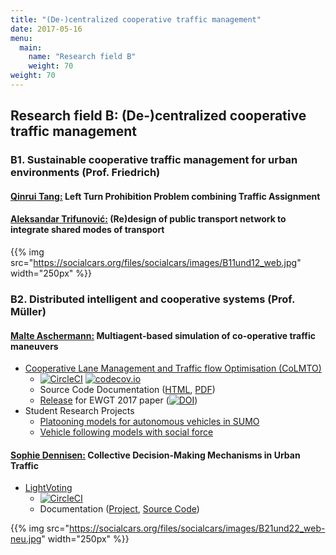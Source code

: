 ```yaml
---
title: "(De-)centralized cooperative traffic management"
date: 2017-05-16
menu:
  main:
    name: "Research field B"
    weight: 70
weight: 70
---
```


## Research field B: (De-)centralized cooperative traffic management

### B1. Sustainable cooperative traffic management for urban environments (Prof. Friedrich)

#### [Qinrui Tang:](/) Left Turn Prohibition Problem combining Traffic Assignment

#### [Aleksandar Trifunović:](/) (Re)design of public transport network to integrate shared modes of transport

{{% img src="https://socialcars.org/files/socialcars/images/B11und12_web.jpg" width="250px" %}}

### B2. Distributed intelligent and cooperative systems (Prof. Müller)

#### [Malte Aschermann:](https://github.com/masc) Multiagent-based simulation of co-operative traffic maneuvers

* [Cooperative Lane Management and Traffic flow Optimisation (CoLMTO)](https://github.com/SocialCars/colmto)
  * [![CircleCI](https://circleci.com/gh/SocialCars/colmto/tree/master.svg?style=shield)](https://circleci.com/gh/SocialCars/colmto/tree/master)
[![codecov.io](https://codecov.io/github/SocialCars/colmto/coverage.svg?branch=master)](https://codecov.io/github/SocialCars/colmto)
  * Source Code Documentation ([HTML](http://socialcars.github.io/colmto/docs/sources/index.html), [PDF](http://socialcars.github.io/colmto/docs/CoLMTO-doc.pdf))
  * [Release](https://github.com/SocialCars/colmto/releases/tag/v0.1.1) for EWGT 2017 paper ([![DOI](https://zenodo.org/badge/DOI/10.5281/zenodo.495428.svg)](https://doi.org/10.5281/zenodo.495428))
* Student Research Projects
  * [Platooning models for autonomous vehicles in SUMO](https://github.com/sinziana-sebe/sumo)
  * [Vehicle following models with social force](https://github.com/TranKhacDat/SocialForceVehicles)

#### [Sophie Dennisen:](https://github.com/sdennisen) Collective Decision-Making Mechanisms in Urban Traffic

* [LightVoting](https://github.com/SocialCars/LightVoting)
  * [![CircleCI](https://circleci.com/gh/SocialCars/LightVoting/tree/master.svg?style=shield)](https://circleci.com/gh/SocialCars/LightVoting/tree/master)
  * Documentation ([Project](http://socialcars.github.io/LightVoting/), [Source Code](http://socialcars.github.io/LightVoting/sources/index.html))

{{% img src="https://socialcars.org/files/socialcars/images/B21und22_web-neu.jpg" width="250px" %}}